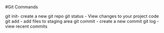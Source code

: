 #Git Commands

git init- create a new git repo
git status - View changes to your project code
git add - add files to staging area
git commit - create a new commit
git log - view recent commits